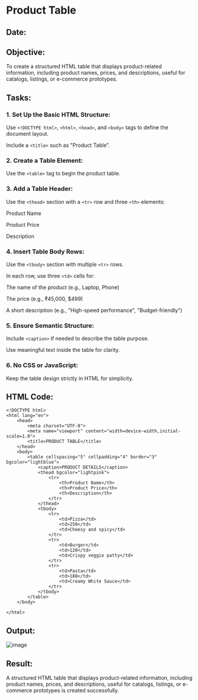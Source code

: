 # Product Table
## Date:
## Objective:

To create a structured HTML table that displays product-related information, including product names, prices, and descriptions, useful for catalogs, listings, or e-commerce prototypes.

## Tasks:

### 1. Set Up the Basic HTML Structure:

Use ```<!DOCTYPE html>```, ```<html>```, ```<head>```, and ```<body>``` tags to define the document layout.

Include a ```<title>``` such as "Product Table".

### 2. Create a Table Element:

Use the ```<table>``` tag to begin the product table.

### 3. Add a Table Header:

Use the ```<thead>``` section with a ```<tr>``` row and three ```<th>``` elements:

Product Name

Product Price

Description

### 4. Insert Table Body Rows:

Use the ```<tbody>``` section with multiple ```<tr>``` rows.

In each row, use three ```<td>``` cells for:

The name of the product (e.g., Laptop, Phone)

The price (e.g., ₹45,000, $499)

A short description (e.g., "High-speed performance", "Budget-friendly")

### 5. Ensure Semantic Structure:

Include ```<caption>``` if needed to describe the table purpose.

Use meaningful text inside the table for clarity.

### 6. No CSS or JavaScript:

Keep the table design strictly in HTML for simplicity.
## HTML Code:
```
<!DOCTYPE html>
<html lang="en">
    <head>
        <meta charset="UTF-8">
        <meta name="viewport" content="width=device-width,initial-scale=1.0">
        <title>PRODUCT TABLE</title>
    </head>
    <body>
        <table cellspacing="5" cellpadding="4" border="3" bgcolor="lightblue">
            <caption>PRODUCT DETAILS</caption>
            <thead bgcolor="lightpink">
                <tr>
                    <th>Product Name</th>
                    <th>Product Price</th>
                    <th>Description</th>
                </tr>
            </thead>
            <tbody>
                <tr>
                    <td>Pizza</td>
                    <td>250</td>
                    <td>Cheesy and spicy</td>
                </tr>
                <tr>
                    <td>Burger</td>
                    <td>120</td>
                    <td>Crispy veggie patty</td>
                </tr>
                <tr>
                    <td>Pasta</td>
                    <td>180</td>
                    <td>Creamy White Sauce</td>
                </tr>
            </tbody>
        </table>
    </body>

</html>
```

## Output:
![image](https://github.com/user-attachments/assets/55b391b2-6a12-49f7-8c7c-08b3f47de78f)

## Result:
A structured HTML table that displays product-related information, including product names, prices, and descriptions, useful for catalogs, listings, or e-commerce prototypes is created successfully.

